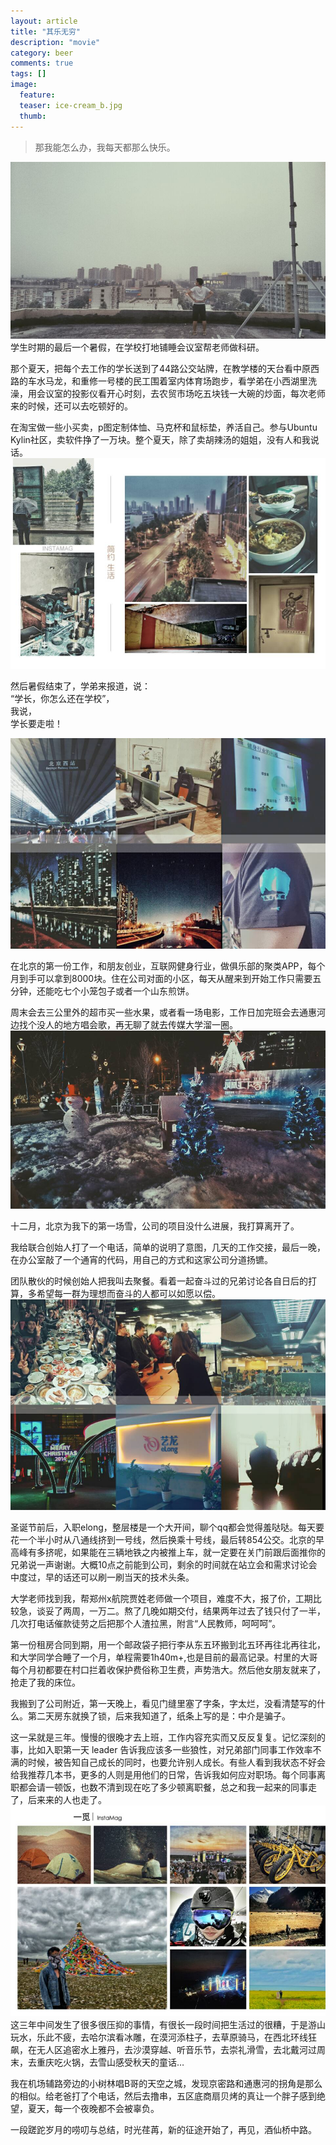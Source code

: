 ```yaml
---
layout: article
title: "其乐无穷"
description: "movie"
category: beer
comments: true
tags: []
image:
  feature:
  teaser: ice-cream_b.jpg
  thumb:
---
```

> 那我能怎么办，我每天都那么快乐。

![](/blog/lezaiqizhong/DEBF120F7EDF2057FF3BDE9D33FDA14C.jpg)
学生时期的最后一个暑假，在学校打地铺睡会议室帮老师做科研。  

那个夏天，把每个去工作的学长送到了44路公交站牌，在教学楼的天台看中原西路的车水马龙，和重修一号楼的民工围着室内体育场跑步，看学弟在小西湖里洗澡，用会议室的投影仪看开心时刻，去农贸市场吃五块钱一大碗的炒面，每次老师来的时候，还可以去吃顿好的。  

在淘宝做一些小买卖，p图定制体恤、马克杯和鼠标垫，养活自己。参与Ubuntu Kylin社区，卖软件挣了一万块。整个夏天，除了卖胡辣汤的姐姐，没有人和我说话。  
![](/blog/lezaiqizhong/6B29DA6B400056EF3E95A0D45C6C2ECA.jpg)

然后暑假结束了，学弟来报道，说：  
“学长，你怎么还在学校”，  
我说，  
学长要走啦！  

![](/blog/lezaiqizhong/5C017F32E1E2F5BA6560B8BE1EF319F8.jpg)

在北京的第一份工作，和朋友创业，互联网健身行业，做俱乐部的聚类APP，每个月到手可以拿到8000块。住在公司对面的小区，每天从醒来到开始工作只需要五分钟，还能吃七个小笼包子或者一个山东煎饼。  

周末会去三公里外的超市买一些水果，或者看一场电影，工作日加完班会去通惠河边找个没人的地方唱会歌，再无聊了就去传媒大学溜一圈。  
![](/blog/lezaiqizhong/A4C2C96C44522300933285A6D1129C94.jpg)

十二月，北京为我下的第一场雪，公司的项目没什么进展，我打算离开了。    

我给联合创始人打了一个电话，简单的说明了意图，几天的工作交接，最后一晚，在办公室敲了一个通宵的代码，用自己的方式和这家公司分道扬镳。  

团队散伙的时候创始人把我叫去聚餐。看着一起奋斗过的兄弟讨论各自日后的打算，多希望每一群为理想而奋斗的人都可以如愿以偿。  
![](/blog/lezaiqizhong/D8D949FCE478665A651F5C645DF605C9.jpg)

圣诞节前后，入职elong，整层楼是一个大开间，聊个qq都会觉得羞哒哒。每天要花一个半小时从八通线挤到一号线，然后换乘十号线，最后转854公交。北京的早高峰有多挤呢，如果能在三辆地铁之内被推上车，就一定要在关门前跟后面推你的兄弟说一声谢谢。大概10点之前能到公司，剩余的时间就在站立会和需求讨论会中度过，早的话还可以刷一刷当天的技术头条。  

大学老师找到我，帮郑州x航院贾姓老师做一个项目，难度不大，报了价，工期比较急，谈妥了两周，一万二。熬了几晚如期交付，结果两年过去了钱只付了一半，几次打电话催款徒劳之后把那个人渣拉黑，附言“人民教师，呵呵呵”。  

第一份租房合同到期，用一个邮政袋子把行李从东五环搬到北五环再往北再往北，和大学同学合睡了一个月，单程需要1h40m+,也是目前的最高记录。村里的大哥每个月初都要在村口拦着收保护费俗称卫生费，声势浩大。然后他女朋友就来了，抢走了我的床位。  

我搬到了公司附近，第一天晚上，看见门缝里塞了字条，字太烂，没看清楚写的什么。第二天房东就换了锁，后来我知道了，纸条上写的是：中介是骗子。  

这一呆就是三年。慢慢的很晚才去上班，工作内容充实而又反反复复。记忆深刻的事，比如入职第一天 leader 告诉我应该多一些狼性，对兄弟部门同事工作效率不满的时候，被告知自己成长的同时，也要允许别人成长。有些人看到我状态不好会给我推荐几本书，更多的人则是用他们的日常，告诉我如何应对职场。每个同事离职都会请一顿饭，也数不清到现在吃了多少顿离职餐，总之和我一起来的同事走了，后来来的人也走了。  
![](/blog/lezaiqizhong/8C63D65F4C8921C4D323225064E4337A.jpg)
这三年中间发生了很多很压抑的事情，有很长一段时间把生活过的很糟，于是游山玩水，乐此不疲，去哈尔滨看冰雕，在漠河添柱子，去草原骑马，在西北环线狂飙，在无人区追密水上雅丹，去沙漠穿越、听音乐节，去崇礼滑雪，去北戴河过周末，去重庆吃火锅，去雪山感受秋天的童话…  


我在机场辅路旁边的小树林唱B哥的天空之城，发现京密路和通惠河的拐角是那么的相似。给老爸打了个电话，然后去撸串，五区底商扇贝烤的真让一个胖子感到绝望，夏天，每一个夜晚都不会被辜负。  

一段蹉跎岁月的唠叨与总结，时光荏苒，新的征途开始了，再见，酒仙桥中路。
